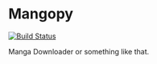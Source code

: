 Mangopy
=======

[![Build Status](https://travis-ci.org/CristinaSilvaEng/Mangopy.svg?branch=master)](https://travis-ci.org/CristinaSilvaEng/Mangopy)

Manga Downloader or something like that.
